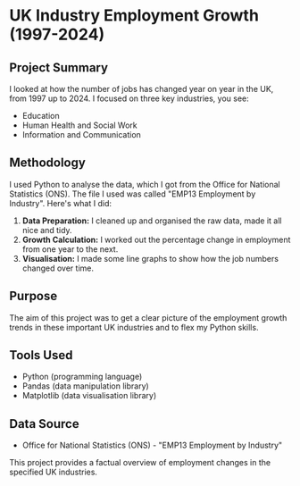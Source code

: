 # UK Industry Employment Growth (1997-2024)

## Project Summary

I looked at how the number of jobs has changed year on year in the UK, from 1997 up to 2024. I focused on three key industries, you see:

* Education
* Human Health and Social Work
* Information and Communication

## Methodology

I used Python to analyse the data, which I got from the Office for National Statistics (ONS). The file I used was called "EMP13 Employment by Industry". Here's what I did:

1.  **Data Preparation:** I cleaned up and organised the raw data, made it all nice and tidy.
2.  **Growth Calculation:** I worked out the percentage change in employment from one year to the next.
3.  **Visualisation:** I made some line graphs to show how the job numbers changed over time.

## Purpose

The aim of this project was to get a clear picture of the employment growth trends in these important UK industries and to flex my Python skills.

## Tools Used

* Python (programming language)
* Pandas (data manipulation library)
* Matplotlib (data visualisation library)

## Data Source

* Office for National Statistics (ONS) - "EMP13 Employment by Industry"

This project provides a factual overview of employment changes in the specified UK industries.
